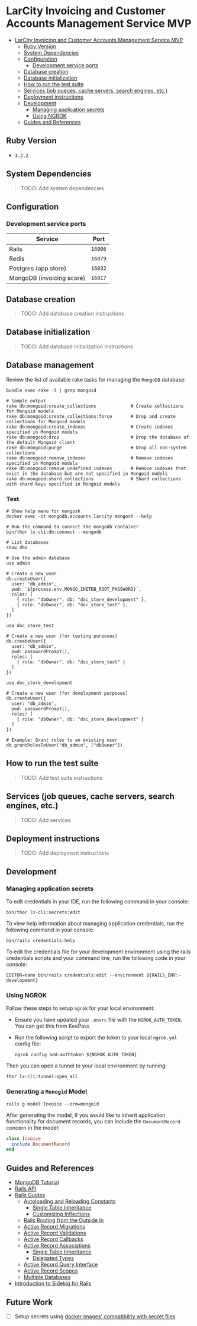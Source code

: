 # LarCity Invoicing and Customer Accounts  Management Service MVP

- [LarCity Invoicing and Customer Accounts  Management Service MVP](#larcity-invoicing-and-customer-accounts--management-service-mvp)
  - [Ruby Version](#ruby-version)
  - [System Dependencies](#system-dependencies)
  - [Configuration](#configuration)
    - [Development service ports](#development-service-ports)
  - [Database creation](#database-creation)
  - [Database initialization](#database-initialization)
  - [How to run the test suite](#how-to-run-the-test-suite)
  - [Services (job queues, cache servers, search engines, etc.)](#services-job-queues-cache-servers-search-engines-etc)
  - [Deployment instructions](#deployment-instructions)
  - [Development](#development)
    - [Managing application secrets](#managing-application-secrets)
    - [Using NGROK](#using-ngrok)
  - [Guides and References](#guides-and-references)

## Ruby Version

- `3.2.2`

## System Dependencies

> TODO: Add system dependencies

## Configuration

### Development service ports

<table>
<thead>
    <tr>
        <th>Service</th>
        <th>Port</th>
    </tr>
</thead>
<tbody>
    <tr>
        <td>Rails</td>
        <td><code>16006</code></td>
    </tr>
    <tr>
        <td>Redis</td>
        <td><code>16079</code></td>
    </tr>
    <tr>
        <td>Postgres (app store)</td>
        <td><code>16032</code></td>
    </tr>
    <tr>
        <td>MongoDB (invoicing score)</td>
        <td><code>16017</code></td>
    </tr>
</table>

## Database creation

> TODO: Add database creation instructions

## Database initialization

> TODO: Add database initialization instructions

## Database management 

Review the list of available rake tasks for managing the `MongoDB` database:

```shell
bundle exec rake -T | grep mongoid

# Sample output
rake db:mongoid:create_collections             # Create collections for Mongoid models
rake db:mongoid:create_collections:force       # Drop and create collections for Mongoid models
rake db:mongoid:create_indexes                 # Create indexes specified in Mongoid models
rake db:mongoid:drop                           # Drop the database of the default Mongoid client
rake db:mongoid:purge                          # Drop all non-system collections
rake db:mongoid:remove_indexes                 # Remove indexes specified in Mongoid models
rake db:mongoid:remove_undefined_indexes       # Remove indexes that exist in the database but are not specified in Mongoid models
rake db:mongoid:shard_collections              # Shard collections with shard keys specified in Mongoid models
```

### Test

```shell
# Show help menu for mongosh
docker exec -it mongodb.accounts.larcity mongosh --help

# Run the command to connect the mongodb container
bin/thor lx-cli:db:connect --mongodb

# List databases
show dbs

# Use the admin database
use admin

# Create a new user
db.createUser({
  user: "db_admin",
  pwd: `${process.env.MONGO_INITDB_ROOT_PASSWORD}`,
  roles: [
    { role: "dbOwner", db: "doc_store_development" },
    { role: "dbOwner", db: "doc_store_test" },
  ]
})

use doc_store_test

# Create a new user (for testing purposes)
db.createUser({
  user: "db_admin",
  pwd: passwordPrompt(),
  roles: [
    { role: "dbOwner", db: "doc_store_test" }
  ]
})

use doc_store_development

# Create a new user (for development purposes)
db.createUser({
  user: "db_admin",
  pwd: passwordPrompt(),
  roles: [
    { role: "dbOwner", db: "doc_store_development" }
  ]
})

# Example: Grant roles to an existing user
db.grantRolesToUser("db_admin", ["dbOwner"])
```

## How to run the test suite

> TODO: Add test suite instructions

## Services (job queues, cache servers, search engines, etc.)

> TODO: Add services

## Deployment instructions

> TODO: Add deployment instructions

## Development

### Managing application secrets

To edit credentials in your IDE, run the following command in your console:

```shell
bin/thor lx-cli:secrets:edit
```

To view help information about managing application credentials, run the following command in your console:

```shell
bin/rails credentials:help
```

To edit the credentials file for your development environment using the rails credentials scripts
and your command line, run the following code in your console:

```shell
EDITOR=nano bin/rails credentials:edit --environment ${RAILS_ENV:-development}
```

### Using NGROK

Follow these steps to setup `ngrok` for your local environment:

- Ensure you have updated your `.envrc` file with the `NGROK_AUTH_TOKEN`. You can get this from KeePass
- Run the following script to export the token to your local `ngrok.yml` config file:

  ```shell
  ngrok config add-authtoken ${NGROK_AUTH_TOKEN}
  ```

Then you can open a tunnel to your local environment by running:

```shell
thor lx-cli:tunnel:open_all
```

### Generating a `Monogid` Model

```shell
rails g model Invoice --orm=mongoid
```

After generating the model, if you would like to inherit application functionality for document records, 
you can include the `DocumentRecord` concern in the model:

```ruby
class Invoice
  include DocumentRecord
end
```

## Guides and References

- [MongoDB Tutorial](https://www.w3schools.com/mongodb/)
- [Rails API](https://api.rubyonrails.org/)
- [Rails Guides](https://guides.rubyonrails.org/)
  - [Autoloading and Reloading Constants](https://guides.rubyonrails.org/autoloading_and_reloading_constants.html)
    - [Single Table Inheritance](https://guides.rubyonrails.org/autoloading_and_reloading_constants.html#single-table-inheritance)
    - [Customizing Inflections](https://guides.rubyonrails.org/autoloading_and_reloading_constants.html#customizing-inflections)
  - [Rails Routing from the Outside In](https://guides.rubyonrails.org/routing.html)
  - [Active Record Migrations](https://guides.rubyonrails.org/active_record_migrations.html)
  - [Active Record Validations](https://guides.rubyonrails.org/active_record_validations.html)
  - [Active Record Callbacks](https://guides.rubyonrails.org/active_record_callbacks.html)
  - [Active Record Associations](https://guides.rubyonrails.org/association_basics.html)
    - [Single Table Inheritance](https://guides.rubyonrails.org/association_basics.html#single-table-inheritance-sti)
    - [Delegated Types](https://guides.rubyonrails.org/association_basics.html#delegated-types)
  - [Active Record Query Interface](https://guides.rubyonrails.org/active_record_querying.html)
  - [Active Record Scopes](https://guides.rubyonrails.org/active_record_querying.html#scopes)
  - [Multiple Databases](https://guides.rubyonrails.org/active_record_multiple_databases.html)
- [Introduction to Sidekiq for Rails](https://blog.appsignal.com/2023/09/20/an-introduction-to-sidekiq-for-ruby-on-rails.html)

## Future Work

- [ ] Setup secrets using [docker images' compatibility with secret files](https://docs.docker.com/compose/use-secrets/) 
